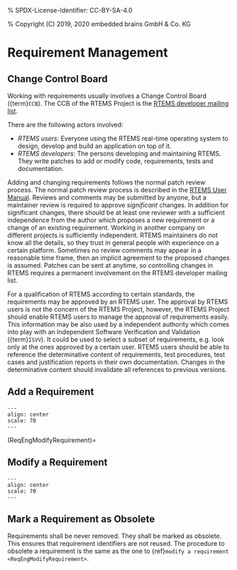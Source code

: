 % SPDX-License-Identifier: CC-BY-SA-4.0

% Copyright (C) 2019, 2020 embedded brains GmbH & Co. KG

# Requirement Management

## Change Control Board

Working with requirements usually involves a Change Control Board
({term}`CCB`). The CCB of the RTEMS Project is the
[RTEMS developer mailing list](https://lists.rtems.org/mailman/listinfo/devel).

There are the following actors involved:

- *RTEMS users*: Everyone using the RTEMS real-time operating system to design,
  develop and build an application on top of it.
- *RTEMS developers*: The persons developing and maintaining RTEMS. They write
  patches to add or modify code, requirements, tests and documentation.

Adding and changing requirements follows the normal patch review process. The
normal patch review process is described in the
[RTEMS User Manual](https://docs.rtems.org/docs/main/user/support/contrib.html#patch-review-process).
Reviews and comments may be submitted by anyone, but a maintainer review is
required to approve *significant* changes. In addition for significant
changes, there should be at least one reviewer with a sufficient independence
from the author which proposes a new requirement or a change of an existing
requirement. Working in another company on different projects is sufficiently
independent. RTEMS maintainers do not know all the details, so they trust in
general people with experience on a certain platform. Sometimes no review
comments may appear in a reasonable time frame, then an implicit agreement to
the proposed changes is assumed. Patches can be sent at anytime, so
controlling changes in RTEMS requires a permanent involvement on the RTEMS
developer mailing list.

For a qualification of RTEMS according to certain standards, the requirements
may be approved by an RTEMS user. The approval by RTEMS users is not the
concern of the RTEMS Project, however, the RTEMS Project should enable RTEMS
users to manage the approval of requirements easily. This information may be
also used by a independent authority which comes into play with an Independent
Software Verification and Validation ({term}`ISVV`). It could be used to
select a subset of requirements, e.g. look only at the ones approved by a
certain user. RTEMS users should be able to reference the determinative
content of requirements, test procedures, test cases and justification reports
in their own documentation. Changes in the determinative content should
invalidate all references to previous versions.

## Add a Requirement

```{image} ../../images/eng/req-add.*
---
align: center
scale: 70
---
```

(ReqEngModifyRequirement)=

## Modify a Requirement

```{image} ../../images/eng/req-modify.*
---
align: center
scale: 70
---
```

## Mark a Requirement as Obsolete

Requirements shall be never removed. They shall be marked as obsolete. This
ensures that requirement identifiers are not reused. The procedure to obsolete
a requirement is the same as the one to {ref}`modify a requirement <ReqEngModifyRequirement>`.
